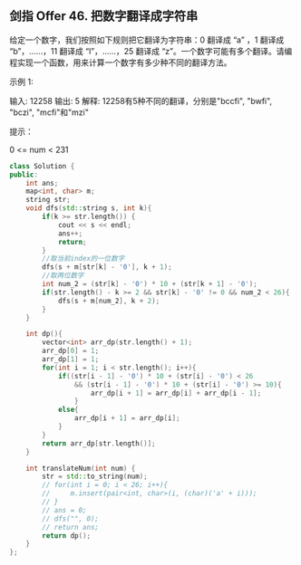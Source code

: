 ## 剑指 Offer 46. 把数字翻译成字符串
给定一个数字，我们按照如下规则把它翻译为字符串：0 翻译成 “a” ，1 翻译成 “b”，……，11 翻译成 “l”，……，25 翻译成 “z”。一个数字可能有多个翻译。请编程实现一个函数，用来计算一个数字有多少种不同的翻译方法。

 

示例 1:

输入: 12258
输出: 5
解释: 12258有5种不同的翻译，分别是"bccfi", "bwfi", "bczi", "mcfi"和"mzi"
 

提示：

0 <= num < 231

```cpp
class Solution {
public:
    int ans;
    map<int, char> m;
    string str;
    void dfs(std::string s, int k){
        if(k >= str.length()) {
            cout << s << endl;
            ans++;
            return;
        }
        //取当前index的一位数字
        dfs(s + m[str[k] - '0'], k + 1);
        //取两位数字
        int num_2 = (str[k] - '0') * 10 + (str[k + 1] - '0');
        if(str.length() - k >= 2 && str[k] - '0' != 0 && num_2 < 26){
            dfs(s + m[num_2], k + 2);
        }
    }

    int dp(){
        vector<int> arr_dp(str.length() + 1);
        arr_dp[0] = 1;
        arr_dp[1] = 1;
        for(int i = 1; i < str.length(); i++){
            if((str[i - 1] - '0') * 10 + (str[i] - '0') < 26
                && (str[i - 1] - '0') * 10 + (str[i] - '0') >= 10){
                    arr_dp[i + 1] = arr_dp[i] + arr_dp[i - 1];
                }
            else{
                arr_dp[i + 1] = arr_dp[i];
            }
        }
        return arr_dp[str.length()];
    }

    int translateNum(int num) {
        str = std::to_string(num);
        // for(int i = 0; i < 26; i++){
        //     m.insert(pair<int, char>(i, (char)('a' + i)));
        // }
        // ans = 0;
        // dfs("", 0);
        // return ans;
        return dp();
    }
};
```

